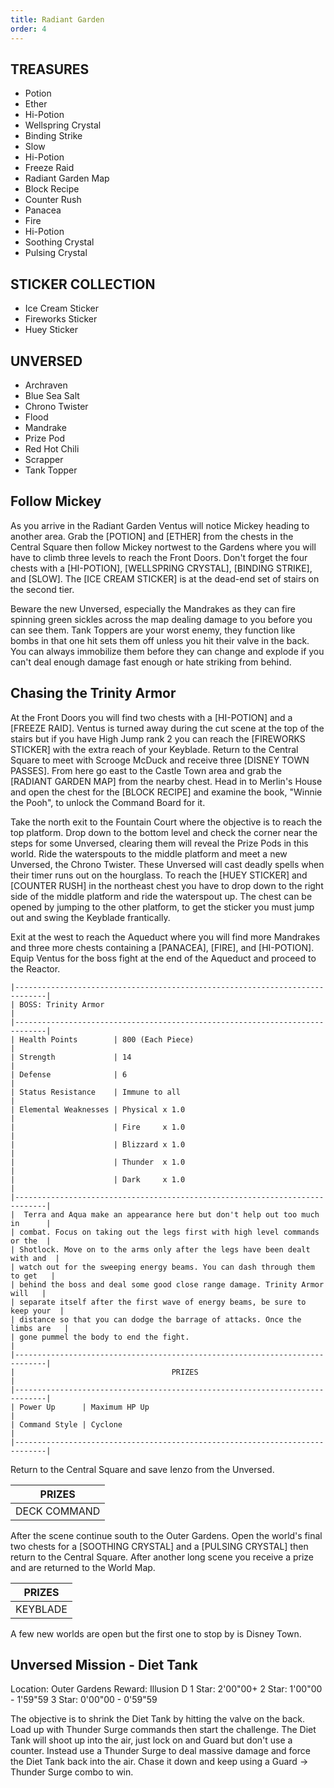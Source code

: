 ```yaml
---
title: Radiant Garden
order: 4
---
```



##         TREASURES ##

*  Potion
*  Ether
*  Hi-Potion
*  Wellspring Crystal
*  Binding Strike
*  Slow
*  Hi-Potion
*  Freeze Raid
*  Radiant Garden Map
*  Block Recipe
*  Counter Rush
*  Panacea
*  Fire
*  Hi-Potion
*  Soothing Crystal
*  Pulsing Crystal

##         STICKER COLLECTION ##

*  Ice Cream Sticker
*  Fireworks Sticker
*  Huey Sticker

##         UNVERSED ##

* Archraven
* Blue Sea Salt
* Chrono Twister
* Flood
* Mandrake
* Prize Pod
* Red Hot Chili
* Scrapper
* Tank Topper

## Follow Mickey ##

As you arrive in the Radiant Garden Ventus will notice Mickey heading to
another area. Grab the [POTION] and [ETHER] from the chests in the Central
Square then follow Mickey nortwest to the Gardens where you will have to climb
three levels to reach the Front Doors. Don't forget the four chests with a
[HI-POTION], [WELLSPRING CRYSTAL], [BINDING STRIKE], and [SLOW]. The [ICE CREAM
STICKER] is at the dead-end set of stairs on the second tier.

Beware the new Unversed, especially the Mandrakes as they can fire spinning
green sickles across the map dealing damage to you before you can see them. Tank
Toppers are your worst enemy, they function like bombs in that one hit sets them
off unless you hit their valve in the back. You can always immobilize them
before they can change and explode if you can't deal enough damage fast enough
or hate striking from behind.

## Chasing the Trinity Armor ##

At the Front Doors you will find two chests with a [HI-POTION] and a [FREEZE
RAID]. Ventus is turned away during the cut scene at the top of the stairs but
if you have High Jump rank 2 you can reach the [FIREWORKS STICKER] with the
extra reach of your Keyblade. Return to the Central Square to meet with Scrooge
McDuck and receive three [DISNEY TOWN PASSES]. From here go east to the Castle
Town area and grab the [RADIANT GARDEN MAP] from the nearby chest. Head in to
Merlin's House and open the chest for the [BLOCK RECIPE] and examine the book,
"Winnie the Pooh", to unlock the Command Board for it.

Take the north exit to the Fountain Court where the objective is to reach the
top platform. Drop down to the bottom level and check the corner near the steps
for some Unversed, clearing them will reveal the Prize Pods in this world. Ride
the waterspouts to the middle platform and meet a new Unversed, the Chrono
Twister. These Unversed will cast deadly spells when their timer runs out on the
hourglass. To reach the [HUEY STICKER] and [COUNTER RUSH] in the northeast chest
you have to drop down to the right side of the middle platform and ride the
waterspout up. The chest can be opened by jumping to the other platform, to get
the sticker you must jump out and swing the Keyblade frantically.

Exit at the west to reach the Aqueduct where you will find more Mandrakes and
three more chests containing a [PANACEA], [FIRE], and [HI-POTION]. Equip Ventus
for the boss fight at the end of the Aqueduct and proceed to the Reactor.

```
|-----------------------------------------------------------------------------|
| BOSS: Trinity Armor                                                         |
|-----------------------------------------------------------------------------|
| Health Points        | 800 (Each Piece)                                     |
| Strength             | 14                                                   |
| Defense              | 6                                                    |
| Status Resistance    | Immune to all                                        |
| Elemental Weaknesses | Physical x 1.0                                       |
|                      | Fire     x 1.0                                       |
|                      | Blizzard x 1.0                                       |
|                      | Thunder  x 1.0                                       |
|                      | Dark     x 1.0                                       |
|-----------------------------------------------------------------------------|
|  Terra and Aqua make an appearance here but don't help out too much in      |
| combat. Focus on taking out the legs first with high level commands or the  |
| Shotlock. Move on to the arms only after the legs have been dealt with and  |
| watch out for the sweeping energy beams. You can dash through them to get   |
| behind the boss and deal some good close range damage. Trinity Armor will   |
| separate itself after the first wave of energy beams, be sure to keep your  |
| distance so that you can dodge the barrage of attacks. Once the limbs are   |
| gone pummel the body to end the fight.                                      |
|-----------------------------------------------------------------------------|
|                                   PRIZES                                    |
|-----------------------------------------------------------------------------|
| Power Up      | Maximum HP Up                                               |
| Command Style | Cyclone                                                     |
|-----------------------------------------------------------------------------|
```
Return to the Central Square and save Ienzo from the Unversed.



|                     PRIZES                    |
|-----------------------------------------------|
| DECK COMMAND   | Reversal                     |



After the scene continue south to the Outer Gardens. Open the world's final
two chests for a [SOOTHING CRYSTAL] and a [PULSING CRYSTAL] then return to the
Central Square. After another long scene you receive a prize and are returned
to the World Map.



|                     PRIZES                    |
|-----------------------------------------------|
| KEYBLADE       | Frolic Flame                 |


A few new worlds are open but the first one to stop by is Disney Town.

## Unversed Mission - Diet Tank ##

Location: Outer Gardens
Reward: Illusion D
1 Star: 2'00"00+
2 Star: 1'00"00 - 1'59"59
3 Star: 0'00"00 - 0'59"59

The objective is to shrink the Diet Tank by hitting the valve on the back.
Load up with Thunder Surge commands then start the challenge. The Diet Tank will
shoot up into the air, just lock on and Guard but don't use a counter. Instead
use a Thunder Surge to deal massive damage and force the Diet Tank back into
the air. Chase it down and keep using a Guard -> Thunder Surge combo to win.



